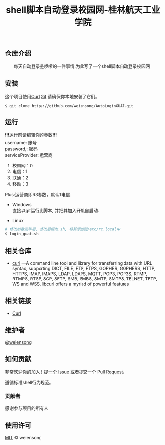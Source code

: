 # 
<h1 align="center">shell脚本自动登录校园网-桂林航天工业学院</h1>

<p align="center">
<img src="https://img.shields.io/badge/license_-MIT-green" alt=""> <img src="https://img.shields.io/badge/shell-blue" alt=""> <img src="https://img.shields.io/badge/curl-blue" alt=""> 
</p>

## 仓库介绍

&emsp;&emsp;每天自动登录是啰嗦的一件事情,为此写了一个shell脚本自动登录校园网

## 安装

这个项目使用[Curl](https://curl.se/) [Git](https://git-scm.com/) 请确保你本地安装了它们。

```shell
$ git clone https://github.com/weiensong/AutoLoginGUAT.git
```

## 运行

❗❗❗运行前请编辑你的参数❗❗❗  
username: 账号  
password,: 密码  
serviceProvider: 运营商  

1. 校园网：0
2. 电信：1
3. 联通：2
4. 移动：3
   
Plus:运营商即R3参数，默认1电信

- Windows  
  直接以git运行此脚本, 并把其加入开机自启动.

- Linux  
```sh
# 修改参数完毕后, 修改后缀为.sh, 将其添加到/etc/rc.local中
$ login_guat.sh
```

## 相关仓库

- [curl](https://github.com/curl/curl) —A command line tool and library for transferring data with URL syntax, supporting DICT, FILE, FTP, FTPS, GOPHER, GOPHERS, HTTP, HTTPS, IMAP, IMAPS, LDAP, LDAPS, MQTT, POP3, POP3S, RTMP, RTMPS, RTSP, SCP, SFTP, SMB, SMBS, SMTP, SMTPS, TELNET, TFTP, WS and WSS. libcurl offers a myriad of powerful features


## 相关链接

- [Curl](https://curl.se/)



## 维护者

[@weiensong](https://github.com/weiensong)



## 如何贡献

非常欢迎你的加入！[提一个 Issue](https://github.com/weiensong/AutoLoginGUAT/issues) 或者提交一个 Pull Request。


遵循标准shell行为规范。

### 贡献者

感谢参与项目的所有人



## 使用许可

[MIT](LICENSE) © weiensong
